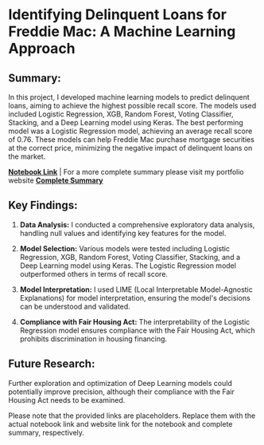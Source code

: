 # Identifying Delinquent Loans for Freddie Mac: A Machine Learning Approach

## Summary:

In this project, I developed machine learning models to predict delinquent loans, aiming to achieve the highest possible recall score. The models used included Logistic Regression, XGB, Random Forest, Voting Classifier, Stacking, and a Deep Learning model using Keras. The best performing model was a Logistic Regression model, achieving an average recall score of 0.76. These models can help Freddie Mac purchase mortgage securities at the correct price, minimizing the negative impact of delinquent loans on the market.

**[Notebook Link](https://github.com/richardalamo/credit-lending-freddie-mac/blob/main/Ricardo%20Alamo%20-%20Portfolio%20Project%20-%20Freddie%20Mac.ipynb)** | 
For a more complete summary please visit my portfolio website **[Complete Summary](https://ricardo-alamo-portfolio.webflow.io/freddie-mac)**

## Key Findings:

1. **Data Analysis:** I conducted a comprehensive exploratory data analysis, handling null values and identifying key features for the model.

2. **Model Selection:** Various models were tested including Logistic Regression, XGB, Random Forest, Voting Classifier, Stacking, and a Deep Learning model using Keras. The Logistic Regression model outperformed others in terms of recall score.

3. **Model Interpretation:** I used LIME (Local Interpretable Model-Agnostic Explanations) for model interpretation, ensuring the model's decisions can be understood and validated.

4. **Compliance with Fair Housing Act:** The interpretability of the Logistic Regression model ensures compliance with the Fair Housing Act, which prohibits discrimination in housing financing.

## Future Research:

Further exploration and optimization of Deep Learning models could potentially improve precision, although their compliance with the Fair Housing Act needs to be examined.

Please note that the provided links are placeholders. Replace them with the actual notebook link and website link for the notebook and complete summary, respectively.
